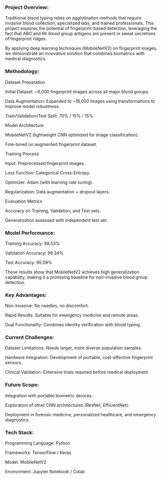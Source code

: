 ### **Project Overview:**



Traditional blood typing relies on agglutination methods that require invasive blood collection, specialized labs, and trained professionals. This project explores the potential of fingerprint-based detection, leveraging the fact that ABO and Rh blood group antigens are present in sweat secretions of fingerprint ridges.



By applying deep learning techniques (MobileNetV2) on fingerprint images, we demonstrate an innovative solution that combines biometrics with medical diagnostics.





### **Methodology:**



Dataset Preparation



Initial Dataset: ~6,000 fingerprint images across all major blood groups.



Data Augmentation: Expanded to ~18,000 images using transformations to improve model robustness.



Train/Validation/Test Split: 70% / 15% / 15%.



Model Architecture



MobileNetV2 (lightweight CNN optimized for image classification).



Fine-tuned on augmented fingerprint dataset.



Training Process



Input: Preprocessed fingerprint images.



Loss Function: Categorical Cross-Entropy.



Optimizer: Adam (with learning rate tuning).



Regularization: Data augmentation + dropout layers.



Evaluation Metrics



Accuracy on Training, Validation, and Test sets.



Generalization assessed with independent test set.





### **Model Performance:**



Training Accuracy: 99.53%



Validation Accuracy: 96.34%



Test Accuracy: 95.09%



These results show that MobileNetV2 achieves high generalization capability, making it a promising baseline for non-invasive blood group detection.





### **Key Advantages:**



Non-Invasive: No needles, no discomfort.



Rapid Results: Suitable for emergency medicine and remote areas.



Dual Functionality: Combines identity verification with blood typing.





### **Current Challenges:**



Dataset Limitations: Needs larger, more diverse population samples.



Hardware Integration: Development of portable, cost-effective fingerprint sensors.



Clinical Validation: Extensive trials required before medical deployment.





### **Future Scope:**



Integration with portable biometric devices.



Exploration of other CNN architectures (ResNet, EfficientNet).



Deployment in forensic medicine, personalized healthcare, and emergency diagnostics.





### **Tech Stack:**



Programming Language: Python



Frameworks: TensorFlow / Keras



Model: MobileNetV2



Environment: Jupyter Notebook / Colab

